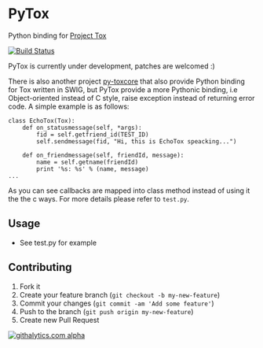 # PyTox
Python binding for [Project Tox](https://github.com/irungentoo/ProjectTox-Core)

[![Build Status](https://travis-ci.org/aitjcize/PyTox.png?branch=master)](https://travis-ci.org/aitjcize/PyTox)

PyTox is currently under development, patches are welcomed :)

There is also another project [py-toxcore](https://github.com/alexandervdm/py-toxcore) that also provide Python binding for Tox written in SWIG, but PyTox provide a more Pythonic binding, i.e Object-oriented instead of C style, raise exception instead of returning error code. A simple example is as follows:

    class EchoTox(Tox):
        def on_statusmessage(self, *args):
            fid = self.getfriend_id(TEST_ID)
            self.sendmessage(fid, "Hi, this is EchoTox speacking...")
    
        def on_friendmessage(self, friendId, message):
            name = self.getname(friendId)
            print '%s: %s' % (name, message)
	...

As you can see callbacks are mapped into class method instead of using it the the c ways. For more details please refer to `test.py`.


## Usage
* See test.py for example

## Contributing
1. Fork it
2. Create your feature branch (`git checkout -b my-new-feature`)
3. Commit your changes (`git commit -am 'Add some feature'`)
4. Push to the branch (`git push origin my-new-feature`)
5. Create new Pull Request

[![githalytics.com alpha](https://cruel-carlota.pagodabox.com/f7c9269a8398926d869e54744b334c26 "githalytics.com")](http://githalytics.com/aitjcize/PyTox.git)
